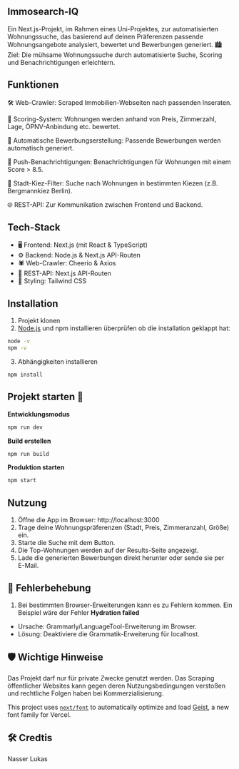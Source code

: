 ## Immosearch-IQ

Ein Next.js-Projekt, im Rahmen eines Uni-Projektes, zur automatisierten Wohnungssuche, das basierend auf deinen Präferenzen passende Wohnungsangebote analysiert, bewertet und Bewerbungen generiert.
🏙️ Ziel: Die mühsame Wohnungssuche durch automatisierte Suche, Scoring und Benachrichtigungen erleichtern.

## Funktionen

🛠️ Web-Crawler: Scraped Immobilien-Webseiten nach passenden Inseraten.

🧠 Scoring-System: Wohnungen werden anhand von Preis, Zimmerzahl, Lage, ÖPNV-Anbindung etc. bewertet.

📩 Automatische Bewerbungserstellung: Passende Bewerbungen werden automatisch generiert.

🔔 Push-Benachrichtigungen: Benachrichtigungen für Wohnungen mit einem Score > 8.5.

📍 Stadt-Kiez-Filter: Suche nach Wohnungen in bestimmten Kiezen (z.B. Bergmannkiez Berlin).

🌐 REST-API: Zur Kommunikation zwischen Frontend und Backend.


## Tech-Stack

- 🖥️ Frontend: Next.js (mit React & TypeScript)
- ⚙️ Backend: Node.js & Next.js API-Routen
- 🕷️ Web-Crawler: Cheerio & Axios
- 📡 REST-API: Next.js API-Routen
- 🎨 Styling: Tailwind CSS

## Installation

1. Projekt klonen
2. [Node.js](https://nodejs.org/en) und npm installieren
überprüfen ob die installation geklappt hat:
```bash
node -v
npm -v
```
3. Abhängigkeiten installieren
```bash
npm install
```

## Projekt starten 🚀
**Entwicklungsmodus**
```bash
npm run dev
```

**Build erstellen**
```bash
npm run build
```

**Produktion starten**
```bash
npm start
```

## Nutzung

1. Öffne die App im Browser: http://localhost:3000
2. Trage deine Wohnungspräferenzen (Stadt, Preis, Zimmeranzahl, Größe) ein.
3. Starte die Suche mit dem Button.
4. Die Top-Wohnungen werden auf der Results-Seite angezeigt.
5. Lade die generierten Bewerbungen direkt herunter oder sende sie per E-Mail.

## 🐞 Fehlerbehebung

1. Bei bestimmten Browser-Erweiterungen kann es zu Fehlern kommen.
Ein Beispiel wäre der Fehler **Hydration failed**
- Ursache: Grammarly/LanguageTool-Erweiterung im Browser.
- Lösung: Deaktiviere die Grammatik-Erweiterung für localhost.

## 🛡️ Wichtige Hinweise

Das Projekt darf nur für private Zwecke genutzt werden. 
Das Scraping öffentlicher Websites kann gegen deren Nutzungsbedingungen verstoßen und rechtliche Folgen haben bei Kommerzialisierung.

This project uses [`next/font`](https://nextjs.org/docs/app/building-your-application/optimizing/fonts) to automatically optimize and load [Geist](https://vercel.com/font), a new font family for Vercel.

## 🛠️ Credtis
Nasser
Lukas
